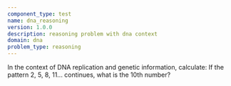 ```yaml
---
component_type: test
name: dna_reasoning
version: 1.0.0
description: reasoning problem with dna context
domain: dna
problem_type: reasoning
---
```


In the context of DNA replication and genetic information, calculate: If the pattern 2, 5, 8, 11... continues, what is the 10th number?
